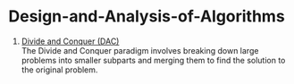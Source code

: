 # Design-and-Analysis-of-Algorithms

1. [Divide and Conquer (DAC)](https://www.notion.so/Divide-and-Conquer-47b8926eadbd42f28e654ff92a257641?pvs=4) <br>
   The Divide and Conquer paradigm involves breaking down large problems into smaller subparts and merging them to find the solution to the original problem.